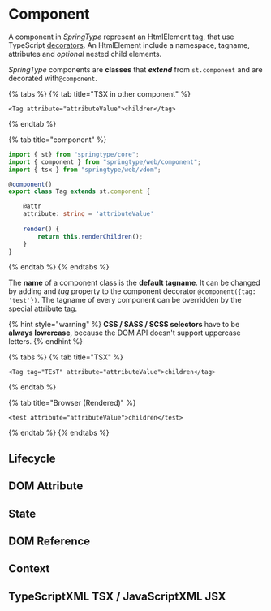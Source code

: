 # Component

A component in _SpringType_ represent an HtmlElement tag, that use TypeScript [decorators](https://www.typescriptlang.org/docs/handbook/decorators.html). An HtmlElement include a namespace, tagname, attributes and _optional_ nested child elements. 

_SpringType_ components are **classes** that _**extend**_ from `st.component` and are decorated with`@component`.

{% tabs %}
{% tab title="TSX in other component" %}
```markup
<Tag attribute="attributeValue">children</tag>
```
{% endtab %}

{% tab title="component" %}
```typescript
import { st} from "springtype/core";
import { component } from "springtype/web/component";
import { tsx } from "springtype/web/vdom";

@component()
export class Tag extends st.component {

    @attr
    attribute: string = 'attributeValue'
    
    render() {
        return this.renderChildren();          
    }
}

```
{% endtab %}
{% endtabs %}



The **name** of a component class is the **default tagname**. It can be changed by adding and _tag_ property to the component decorator `@component({tag: 'test'})`.  The tagname of every component can be overridden by the special attribute tag.

{% hint style="warning" %}
**CSS / SASS / SCSS selectors** have to be **always lowercase**, because the DOM API doesn't support uppercase letters.
{% endhint %}

{% tabs %}
{% tab title="TSX" %}
```markup
<Tag tag="TEsT" attribute="attributeValue">children</tag>
```
{% endtab %}

{% tab title="Browser \(Rendered\)" %}
```markup
<test attribute="attributeValue">children</test>
```
{% endtab %}
{% endtabs %}



## Lifecycle

## DOM Attribute

## State

## DOM Reference

## Context

## TypeScriptXML TSX / JavaScriptXML JSX



